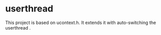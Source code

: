 userthread
==========

This project is based on ucontext.h. It extends it with auto-switching the userthread . 
